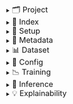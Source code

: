 <details>
<summary><span style="font-size: 20px">🗂️ Project</span></summary>

- EWS (Early Warning System) is a tabular binary classification problem to identify students at the risk of dropping out.
- A student, identified using a unique Student ID is a
  - Dropout (label 1): If the student ID is enrolled in a given academic year but is absent in the following academic year
  - Not a dropout (label 0): If the student ID is enrolled in both (successive) the academic years.
- We receive the following kinds of data:
  - Enrollment data: Information about students collected during enrollment
  - Attendance data: Daily attendance data collected throughout the academic year
  - Assessment data: Semester-1 Assessment Tests (SAT-1) that capture examination attendance and scores 
- These are combined into a single dataset file for each grade wherein:
  - a row represents a student (identified using a Student ID as index)
  - columns are sourced from the enrollment data, attendance data, assessment data, or are engineered features
- CatBoost is used to build six prediction models, one for each grade (3 to 8) using the above generated dataset files.
  - The input is a set of categorical and numerical features obtained from given datasets
  - The output is probability scores indicative of the risk of a student dropping out
- Results shared include the prediction class and contributions of predictor groups and features to guide interventions.

</details>

<details>
<summary><span style="font-size: 20px">🧠 Index</span></summary>

- **Setup**  
  Learn how to clone the repository, create a virtual environment, and install required packages.

- **Metadata**  
  Covers mandatory metadata such as calendar of holidays, dataset schema, column groups and predictor groups

- **Mandatory aspects of a dataset file**  
  Details the columns, formats, and naming conventions expected in input data files.

- **Config template**  
  Explains how the JSON configuration defines experiment parameters, datasets, and model settings.

- **Training a model**  
  Shows how to train a model based on a given Config and experiment (logging) directory.

- **Inference**  
  Shows how to generate predictions on new data using trained models and update config files as needed.

- **Executing main.py**  
  Understand how to run model training using the CLI, configure paths and options, evaluate over test datasets and compute drifts.

- **Explainability**  
  Shows how to generate predictor groups and their top driving features using SHAP scores for each student.
</details>

<details>
<summary><span style="font-size: 20px">🔧 Setup</span></summary>

- Clone the repository
```
$ git clone https://github.com/WadhwaniAI/StudentDropoutEWS.git
$ git checkout main
$ cd StudentDropoutEWS
```
- Create a virtual environment and install the required packages
```
$ conda create --name venv python==3.12
$ conda activate venv
$ pip install -r requirements.txt
```
</details>

<details>
<summary><span style="font-size: 20px">🧩 Metadata</span></summary>

The ```metadata/``` directory contains mandatory auxiliary data aspects needed to train models, run inference, and obtain predictors.

```metadata/holidays_calendar.json```
- Example: `{"2223": {"6": {"sundays": [5, 12], "vacation": [1, 2], "pravesh utsav": [13, 14]}}}`
- This nested dictionary stores non-working day metadata for each academic year (e.g., "2223" representing academic year 2022-23), and for each month within the year ("6", "7" representing June and July.) 
- It maps to sub-categories like "sundays", "festive", "vacation", or custom labels (e.g., "pravesh utsav"), listing relevant dates as integers.
- An example of this file for the academic years from 2022-23 to 2024-25 for the state of Gujarat is [here](metadata/holidays_calendar.json)
- Please edit the dictionary within this file for the academic years of your interest.

```metadata/schema.json```
- This dictionary represents the schema for a dataset.
- Each valid column name is a keys and value is a list of appropriate datatype and description.

```metadata/column_groups.json```
- This dictionary groups columns for combined use such as common preprocessing operations.

```metadata/predictor_groups.json```
- This dictionary enlists predictor groups used to explain predictions and guide interventions using SHAP.
</details>

<details>
<summary><span style="font-size: 20px">📊 Dataset</span></summary>

<br>

**Schema:** 

- A valid dataset for training and inference must have a schema consistent with [dataset schema](metadata/dataset_schema.json).
- Consistency implies that the columns in the dataset are a subset of the columns in the schema.
- If the columns in the datasethave different names, please modify [dataset schema](metadata/dataset_schema.json).

**Format:**

- A dataset (dataframe) file must be of pickle type. Example: `dataset/ay2223_grade3.pkl`.
- Currently, support for other file formats is not provided.

**Nomenclature:**

- The basename of a dataset file must follow the pattern: `ay<academic_year>_grade<grade>.pkl`. Example: `ay2223_grade3.pkl`
- This is important to extract "academic year" and "grade" using regex.

</details>

<details>
<summary><span style="font-size: 20px">📘 Config</span></summary>

- A new JSON Configuration file is used to define all aspects for training a model.
- An existing JSON configuration file (from a previous experiment) is used to run inference on a new dataset.
- `Config Schema` is shown below. Comments explain valid entries: **// datatype: description; example**.

---

```javascript
{
     "exp": {
          "title": "<experiment_title>",                             // str: Descriptive name for the experiment; Eg: "baseline_grade3"
          "project": "<project_name>",                               // str: Project name on W&B for logging; Eg: "ews"
          "root_exps": "<path_to_experiment_outputs>"                // str: Directory to save all experiment outputs; Eg: "exps/baseline/grade3"
     },
     "data": {
          "training_data_path": "<path_to_training_data>",           // str: Pickle or CSV path of training data; Eg: "datasets/ay2223_grade3.pkl"
          "index": "<unique_id_column>",                             // str: Unique ID column; Eg: "aadhaaruid"
          "label": "<target_column>",                                // str: Target label column name; Eg: "target"
          "holidays_calendar_path": "<path_to_holidays_calendar>",   // str: JSON with academic holidays metadata; Eg: "metadata/holidays_calendar.json"
          "column_filters": {                                        
               "in": { "<col>": ["<val1>", "<val2>"] },              // dict[str, list[str]]: Include rows where column values are in list; Eg: { "schcat": ["1", "2"] }
               "notin": { "<col>": ["<val1>", "<val2>"] }            // dict[str, list[str]]: Exclude rows where column values are in list; Eg: { "schmgt": ["92", "93"] }
          },
          "sample": {
               "p": "<'actual' | float>",                            // str or float: Sampling ratio or 'actual' to keep original; Eg: 0.5 or "actual"
               "seed": <int>                                         // int: Random seed for reproducibility; Eg: 5
          },
          "split": {
               "train_size": <float>,                                // float: Train split ratio; Eg: 0.7
               "random_state": <int>,                                // int: Random seed for split; Eg: 42
               "shuffle": <true|false>                               // boolean: Shuffle before splitting into train and val; Eg: true
          },
          "engineer_features": {
               "groups_of_months": { "<group>": [<months>] },        // dict[str, list[int]]: Month groupings; Eg: { "full": [6, 7, 8, 9, 10, 11, 12, 1, 2, 3, 4] }
               "combs_of_chars": [[<max len>, ['a','m','p']]],       // list[list[int, list[str]]]: Max length of permutation, subset of ("a", "m", "p") to use; Eg: [[1, ["m", "p", "a"]]]
               "partitions": [<int>],                                // int: Number of partitions to split each month group; Eg: [3]
               "disc_cols_miss_frxn": <float>,                       // float: Permitted max limit of fraction of missing attendance entries; Eg: 0.9
               "months_for_binary": [<months>],                      // list[int]: Months used for binary features; Eg: [6, 7, 8, 9, 10]
               "absence_thresholds": [<ints>]                        // list[int]: Thresholds (days of continuous absenteeism) to define binary absence. Eg: [10, 15, 30]
          },
          "drop_columns_or_groups": [
               "<col_or_group1>", "<col_or_group2>"                  // list[str]: Drop any columns or groups; Eg: ["schoolid", "[full][#partns=3][partn_3, frac_p], "exam_attnd_subwise"]
          ]
     },
     "model": {                                                      
          "n_trials": <int>,                                         // int: Number of hyperparameter tuning trials; Eg: 50
          "calibration_nbins": <int>,                                // int: Bins for probability calibration; Eg: 20
          "params": {                                                
               "fixed": {                                            // Fixed parameters (Are not tuned); Mandatory
                    "loss_function": "Logloss",                      // str: Objective function; Eg: "Logloss"
                    "random_seed": <int>,                            // int: Seed for model reproducibility; Eg: 0
                    "task_type": "<CPU|GPU>",                        // str: Hardware to use; Eg: "CPU"
                    "devices": "<GPU_ids>",                          // str: GPU ID device string (optional); Eg: "0", "0,1"
                    "auto_class_weights": "<a valid value>"          // str: Class imbalance handling; Eg: "Balanced"
               },
               "tune": {                                             // Specify only for Hyperparameter tuning
                    "independent": {                                 // Independent hyperparameters
                         "<param_name>": {
                              "dtype": "<int|float|categorical>",    // str: DataType of the hyperparameter; Eg: "float"
                              "tuning_space": {
                                   "low": <num>,                     // int or float (as per dtype): Min val of the tuning space; Eg: 0.01
                                   "high": <num>,                    // int or float (as per dtype): Max val of the tuning space; Eg: 1.0
                                   "step": <optional_int>,           // int: Step size (optional); Eg: 2
                                   "log": <optional_bool>,           // boolean: Log scale to use or not?; Eg: true
                                   "choices": ["<cat1>", "<cat2>"]   // list[str]: Categories (if categorical); Eg: ["Ordered", "Plain"]
                              }
                         }
                    },
                    "dependent": {                                   // Dependent hyperparameters
                         "<param_name>": {
                              "dependent_on_param": "<other_param>", // str: Param this depends on; Eg: "grow_policy"
                              "dependent_on_value": ["<trig_val>"],  // list[str]: Values that trigger it; Eg: ["Depthwise"]
                              "dtype": "<int|float>",                // str: DataType of the hyperparameter; Eg: "int"
                              "tuning_space": {
                                   "low": <num>,                     // int or float (as per dtype): Min val of the tuning space; Eg: 0.1
                                   "high": <num>                     // int or float (as per dtype): Max val of the tuning space; Eg: 10
                              }
                         }
                    }
               }
          }
     }
}
```

</details>

<details>
<summary><span style="font-size: 20px">📉 Training</span></summary>

- To train a model, execute `main.py` using `train` mode as illustrated below.
- All artifacts are saved in the created experiment directory (created using `config.exp.root_exps`).
- If a directory of JSON configs is provided, experiments run in a loop.

```
python -m src.main --mode train --config_source <path/to/config> 

Arguments:
----------
mode (str): 'train'
config_source (str): Path to config JSON file or directory of JSON configs. 
```

</details>

<details>
<summary><span style="font-size: 20px">🎯 Inference</span></summary>

- To run inference on a new dataset, execute `main.py` using `infer` mode as illustrated below.
- Output dataframe with features and predicted probabilities is saved in `exp_dir`.

```
python -m src.main --mode infer --exp_dir <path/to/exp_dir> --inference_data_path <path/to/inference_data> 

Arguments:
----------
mode (str): 'infer'
exp_dir (str): Path to the experiment directory (to use model and other optional artifacts).
inference_data_path (str): Path to the inference data file.
```

</details>

<details>
<summary><span style="font-size: 20px">💡 Explainability</span></summary>

- The `SHAPPipeline` explains model predictions using [SHAP](https://shap.readthedocs.io/en/latest/) scores.
- Features present in `df_path` are manually grouped into [predictor groups](metadata/predictor_groups.json) to combine contributions.
- Output dataframe with columns pertaining to predictor groups and top driving factors is saved in `exp_dir`.

```
from explainability.shap_pipeline import SHAPPipeline
shap_pipeline = SHAPPipeline(
     exp_dir=path/to/exp/dir,                          // str: path to experiment directory (to use model and optional artifacts)
     df_path=path/to/df_with_predictions",             // str: path to dataframe containing prediction columns
     predictor_groups=path/to/predictor_groups.json,   // str: path to JSON defining groupings of features
     threshold=0.4,                                    // float (optional): Threshold to generate prediction class column
     target_recall=0.6                                 // float (optional): Recall on val set to compute threshold (if not provided/known)
)
df_explained = shap_pipeline.run()
df_explained[["predictor_group_1", "predictor_group_1_top_driver"]].head()
```

</details>